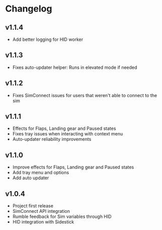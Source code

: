 # Changelog

## v1.1.4

- Add better logging for HID worker

## v1.1.3

- Fixes auto-updater helper: Runs in elevated mode if needed

## v1.1.2

- Fixes SimConnect issues for users that weren't able to connect to the sim

## v1.1.1

- Effects for Flaps, Landing gear and Paused states
- Fixes tray issues when interacting with context menu
- Auto-updater reliability improvements

## v1.1.0

- Improve effects for Flaps, Landing gear and Paused states
- Add tray menu and options
- Add auto updater

## v1.0.4

- Project first release
- SimConnect API integration
- Rumble feedback for Sim variables through HID
- HID integration with Sidestick
